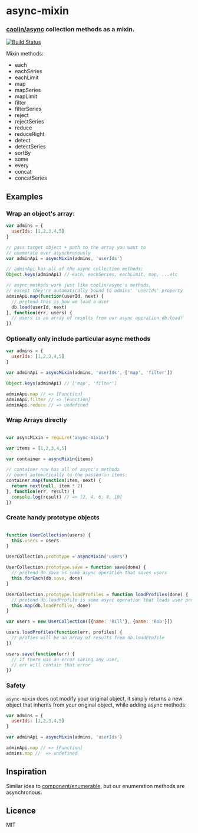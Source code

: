 # async-mixin

### [caolin/async](https://github.com/caolan/async) collection methods as a mixin.

[![Build Status](https://travis-ci.org/timoxley/async-mixin.png?branch=master)](https://travis-ci.org/timoxley/async-mixin)

Mixin methods: 

* each
* eachSeries
* eachLimit
* map
* mapSeries
* mapLimit
* filter
* filterSeries
* reject
* rejectSeries
* reduce
* reduceRight
* detect
* detectSeries
* sortBy
* some
* every
* concat
* concatSeries


## Examples

### Wrap an object's array:

```js
var admins = {
  userIds: [1,2,3,4,5]
}

// pass target object + path to the array you want to
// enumerate over asynchronously
var adminApi = asyncMixin(admins, 'userIds')

// adminApi has all of the async collection methods:
Object.keys(adminApi) // each, eachSeries, eachLimit, map, ...etc

// async methods work just like caolin/async's methods,
// except they're automatically bound to admins' 'userIds' property
adminApi.map(function(userId, next) {
  // pretend this is how we load a user
  db.load(userId, next)
}, function(err, users) {
  // users is an array of results from our async operation db.load!
})

```

### Optionally only include particular async methods

```js
var admins = {
  userIds: [1,2,3,4,5]
}

var adminApi = asyncMixin(admins, 'userIds', ['map', 'filter'])

Object.keys(adminApi) // ['map', 'filter']

adminApi.map // => [Function]
adminApi.filter // => [Function]
adminApi.reduce // => undefined

```


### Wrap Arrays directly

```js

var asyncMixin = require('async-mixin')

var items = [1,2,3,4,5]

var container = asyncMixin(items)

// container now has all of async's methods
// bound automatically to the passed-in items:
container.map(function(item, next) {
  return next(null, item * 2)
}, function(err, result) {
  console.log(result) // => [2, 4, 6, 8, 10]
})

```

### Create handy prototype objects

```js

function UserCollection(users) {
  this.users = users
}

UserCollection.prototype = asyncMixin('users')

UserCollection.prototype.save = function save(done) {
  // pretend db.save is some async operation that saves users
  this.forEach(db.save, done)
}

UserCollection.prototype.loadProfiles = function loadProfiles(done) {
  // pretend db.loadProfile is some async operation that loads user profiles
  this.map(db.loadProfile, done)
}

var users = new UserCollection([{name: 'Bill'}, {name: 'Bob'}])

users.loadProfiles(function(err, profiles) {
  // profies will be an array of results from db.loadProfile
})

users.save(function(err) {
  // if there was an error saving any user,
  // err will contain that error
})

```

### Safety

`async-mixin` does not modify your original object, it simply returns a new
object that inherits from your original object, while adding async methods:

```js
var admins = {
  userIds: [1,2,3,4,5]
}

var adminApi = asyncMixin(admins, 'userIds')

adminApi.map // => [Function]
admins.map //  => undefined

```

## Inspiration

Similar idea to [component/enumerable](https://github.com/component/enumerable), but our enumeration methods are asynchronous.

## Licence

MIT
